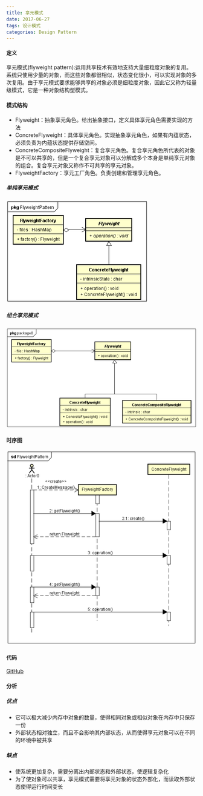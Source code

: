 ```yaml
---
title: 享元模式
date: 2017-06-27
tags: 设计模式
categories: Design Pattern
---
```


#### 定义 ####

享元模式(flyweight pattern):运用共享技术有效地支持大量细粒度对象的复用。系统只使用少量的对象，而这些对象都很相似，状态变化很小，可以实现对象的多次复用。由于享元模式要求能够共享的对象必须是细粒度对象，因此它又称为轻量级模式，它是一种对象结构型模式。
  
#### 模式结构 ####

- Flyweight：抽象享元角色。给出抽象接口，定义具体享元角色需要实现的方法
- ConcreteFlyweight：具体享元角色。实现抽象享元角色，如果有内蕴状态，必须负责为内蕴状态提供存储空间。
- ConcreteCompositeFlyweight：复合享元角色。复合享元角色所代表的对象是不可以共享的，但是一个复合享元对象可以分解成多个本身是单纯享元对象的组合。复合享元对象又称作不可共享的享元对象。
- FlyweightFactory：享元工厂角色。负责创建和管理享元角色。


##### 单纯享元模式 #####

![类图](../res/img/flyweight_pattern_class_diagram_1.png)

##### 组合享元模式 #####

![类图](../res/img/flyweight_pattern_class_diagram_2.png)
  
#### 时序图 ####

![时序图](../res/img/flyweight_pattern_sequence_diagram.png)

#### 代码 ####

[GitHub](https://github.com/xusx1024/DesignPatternDemoCode/tree/master/FlyweightPattern)

#### 分析 ####

##### 优点 #####

- 它可以极大减少内存中对象的数量，使得相同对象或相似对象在内存中只保存一份
- 外部状态相对独立，而且不会影响其内部状态，从而使得享元对象可以在不同的环境中被共享

##### 缺点 #####

-  使系统更加复杂，需要分离出内部状态和外部状态，使逻辑复杂化
-  为了使对象可以共享，享元模式需要将享元对象的状态外部化，而读取外部状态使得运行时间变长

 



 




